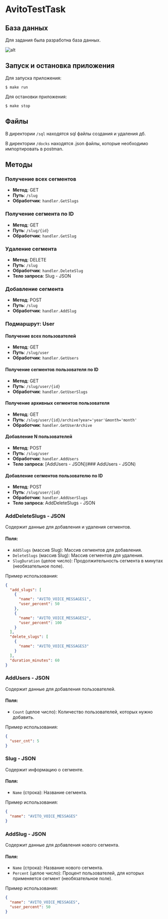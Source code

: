 # AvitoTestTask

## База данных

Для задания была разработна база данных.

![alt](https://i.imgur.com/V9HOOco.png)

## Запуск и остановка приложения

Для запуска приложения:

```
$ make run
```

Для остановки приложения:
```
$ make stop
```

## Файлы

В директории ```/sql``` находятся sql файлы создания и удаления дб.

В директории ```/docks``` находятся .json файлы, которые необходимо импортировать в postman.

## Методы

### Получение всех сегментов

- **Метод**: GET
- **Путь**: `/slug`
- **Обработчик**: `handler.GetSlugs`

### Получение сегмента по ID

- **Метод**: GET
- **Путь**: `/slug/{id}`
- **Обработчик**: `handler.GetSlug`

### Удаление сегмента

- **Метод**: DELETE
- **Путь**: `/slug`
- **Обработчик**: `handler.DeleteSlug`
- **Тело запроса**: Slug - JSON

### Добавление сегмента

- **Метод**: POST
- **Путь**: `/slug`
- **Обработчик**: `handler.AddSlug`


### Подмаршрут: User

#### Получение всех пользователей

- **Метод**: GET
- **Путь**: `/slug/user`
- **Обработчик**: `handler.GetUsers`

#### Получение сегментов пользователя по ID

- **Метод**: GET
- **Путь**: `/slug/user/{id}`
- **Обработчик**: `handler.GetUserSlugs`

#### Получение архивных сегментов пользователя

- **Метод**: GET
- **Путь**: `/slug/user/{id}/archive?year='year'&month='month'`
- **Обработчик**: `handler.GetUserArchive`


#### Добавление N пользователей

- **Метод**: POST
- **Путь**: `/slug/user`
- **Обработчик**: `handler.AddUsers`
- **Тело запроса**: [AddUsers - JSON](### AddUsers - JSON)

#### Добавление сегментов пользователю по ID

- **Метод**: POST
- **Путь**: `/slug/user/{id}`
- **Обработчик**: `handler.AddUserSlugs`
- **Тело запроса**: AddDeleteSlugs - JSON


### AddDeleteSlugs - JSON

Содержит данные для добавления и удаления сегментов.

#### Поля:

- `AddSlugs` (массив Slug): Массив сегментов для добавления.
- `DeleteSlugs` (массив Slug): Массив сегментов для удаления.
- `SlugDuration` (целое число): Продолжительность сегмента в минутах (необязательное поле).

Пример использования:

```json
{
  "add_slugs": [
    {
      "name": "AVITO_VOICE_MESSAGES1",
      "user_percent": 50
    },
    {
      "name": "AVITO_VOICE_MESSAGES2",
      "user_percent": 100
    }
  ],
  "delete_slugs": [
    {
      "name": "AVITO_VOICE_MESSAGES3"
    }
  ],
  "duration_minutes": 60
}
```

### AddUsers - JSON

Содержит данные для добавления пользователей.

#### Поля:

- `Count` (целое число): Количество пользователей, которых нужно добавить.

Пример использования:

```json
{
  "user_cnt": 5
}
```

### Slug - JSON

Содержит информацию о сегменте.

#### Поля:

- `Name` (строка): Название сегмента.

Пример использования:

```json
{
  "name": "AVITO_VOICE_MESSAGES"
}
```

### AddSlug - JSON

Содержит данные для добавления нового сегмента.

#### Поля:

- `Name` (строка): Название нового сегмента.
- `Percent` (целое число): Процент пользователей, для которых применяется сегмент (необязательное поле).

Пример использования:

```json
{
  "name": "AVITO_VOICE_MESSAGES",
  "user_percent": 50
}
```
